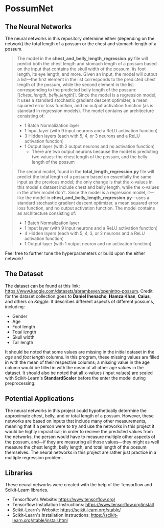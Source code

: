 # PossumNet

## The Neural Networks
The neural networks in this repository determine either (depending on the network) the total length of a possum or the chest and stomach length of a possum.

> The model in the **chest_and_belly_length_regression.py** file will predict both the chest length and stomach length of a possum based on the input that contains the skull width of the possum, its foot length, its eye length, and more. Given an input, the model will output a list—the first element in the list corresponds to the predicted chest length of the possum, while the second element in the list corresponding to the predicted belly length of the possum: [[*chest_length*, *belly_length*]]. Since the model is a regression model, it uses a standard stochastic gradient descent optimizer, a mean squared error loss function, and no output activation function (as is standard in regression models). The model contains an architecture consisting of:
> - 1 Batch Normalization layer
> - 1 Input layer (with 9 input neurons and a ReLU activation function)
> - 3 Hidden layers (each with 5, 4, or 3 neurons and a ReLU activation function)
> - 1 Output layer (with 2 output neurons and no activation function)
>     * There are two output neurons because the model is predicting two values: the chest length of the possum, and the belly length of the possum

> The second model, found in the **total_length_regression.py** file will predict the total length of a possum based on essentially the same input as the previous model; the only change is that the x-values in this model's dataset include chest and belly length, while the x-values in the other model don't. Since the model is a regression model, it—like the model in **chest_and_belly_length_regression.py**—uses a standard stochastic gradient descent optimizer, a mean squared error loss function, and no output activation function. The model contains an architecture consisting of: 
> - 1 Batch Normalization layer
> - 1 Input layer (with 9 input neurons and a ReLU activation function)
> - 4 Hidden layers (each with 5, 4, 3, or 2 neurons and a ReLU activation function)
> - 1 Output layer (with 1 output neuron and no activation function)

Feel free to further tune the hyperparameters or build upon the either network!

## The Dataset
The dataset can be found at this link: https://www.kaggle.com/datasets/abrambeyer/openintro-possum. Credit for the dataset collection goes to **Daniel Ihenacho**, **Hamza Khan**, **Caius**, and others on *Kaggle*. It describes different aspects of different possums, including:
- Gender
- Age
- Foot length
- Total length
- Skull width
- Tail length

It should be noted that some values are missing in the initial dataset in the *age* and *foot length* columns. In this program, these missing values are filled in with the mean of their respective columns; a missing value in the age column would be filled in with the mean of all other age values in the dataset. It should also be noted that all x-values (input values) are scaled with Scikit-Learn's **StandardScaler** before the enter the model during preprocessing.

## Potential Applications
The neural networks in this project could hypothetically determine the approximate chest, belly, and or total length of a possum. However, these networks are based on inputs that include many other measurements, meaning that if a person were to try and use the networks in this project it would be highly impractical; in order to recieve the predicted values from the networks, the person would have to measure multiple other aspects of the possum, and—if they are measuring all those values—they might as well measure the chest length, belly length, and total length of the possum themselves. The neural networks in this project are rather just practice in a multiple regression problem.

## Libraries
These neural networks were created with the help of the Tensorflow and Scikit-Learn libraries.
- Tensorflow's Website: https://www.tensorflow.org/
- Tensorflow Installation Instructions: https://www.tensorflow.org/install
- Scikit-Learn's Website: https://scikit-learn.org/stable/
- Scikit-Learn's Installation Instructions: https://scikit-learn.org/stable/install.html
